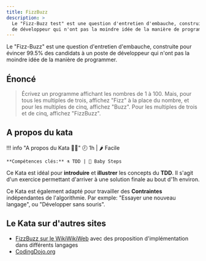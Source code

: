 ```yaml
---
title: FizzBuzz
description: >
  Le "Fizz-Buzz test" est une question d'entretien d'embauche, construite pour évincer 99.5% des candidats à un poste 
  de développeur qui n'ont pas la moindre idée de la manière de programmer.
---
```

Le "Fizz-Buzz" est une question d'entretien d'embauche, construite pour évincer 99.5% des candidats à un poste 
de développeur qui n'ont pas la moindre idée de la manière de programmer.

## Énoncé

> Écrivez un programme affichant les nombres de 1 à 100.
> Mais, pour tous les multiples de trois, affichez "Fizz" à la place du nombre,
> et pour les multiples de cinq, affichez "Buzz".
> Pour les multiples de trois et de cinq, affichez "FizzBuzz".

## A propos du kata

!!! info "A propos du Kata 🐱‍👤"
    🕗 1h | 🌶️ Facile 
   
    **Compétences clés:** ⚗️ TDD | 👶 Baby Steps 

Ce Kata est idéal pour **introduire** et **illustrer** les concepts du **TDD**.
Il s'agit d'un exercice permettant d'arriver à une solution finale au bout d'1h environ.
 
Ce Kata est également adapté pour travailler des **Contraintes** indépendantes de l'algorithmie. 
Par exmple:  "Essayer une nouveau langage", ou "Développer sans souris".

## Le Kata sur d'autres sites

- [FizzBuzz sur le WikiWikiWeb][WikiWikiWeb]
  avec des proposition d'implémentation dans différents langages
- [CodingDojo.org]

[WikiWikiWeb]: https://wiki.c2.com/?FizzBuzzTest
[CodingDojo.org]: https://codingdojo.org/kata/FizzBuzz/
